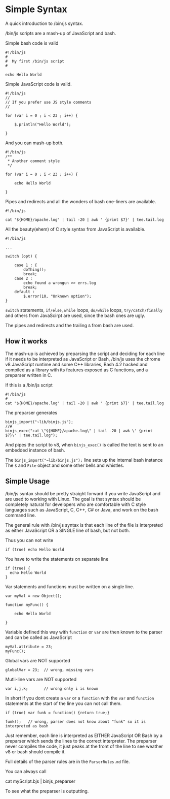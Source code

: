# Simple Syntax

A quick introduction to /bin/js syntax.

/bin/js scripts are a mash-up of JavaScript and bash.

Simple bash code is valid

    #!/bin/js
    #
    #  My first /bin/js script
    #

    echo Hello World

Simple JavaScript code is valid.

    #!/bin/js
    //
    // If you prefer use JS style comments
    //

    for (var i = 0 ; i < 23 ; i++) {

        $.println("Hello World");

    }

And you can mash-up both.

    #!/bin/js
    /**
     * Another comment style
     */

    for (var i = 0 ; i < 23 ; i++) {

        echo Hello World

    }

Pipes and redirects and all the wonders of bash one-liners are available.

    #!/bin/js

    cat "${HOME}/apache.log" | tail -20 | awk ' {print $7}' | tee.tail.log

All the beauty(ehem) of C style syntax from JavaScript is available.

    #!/bin/js
   
    ...
  
    switch (opt) {

        case 1 : {
            doThing();
            break;
        case 2 :
            echo found a wrongun >> errs.log
            break;
        default :
            $.error(10, "Unknown option");
    }    

`switch` statements, `if/else`, `while` loops, `do/while` loops, `try/catch/finally` and others from JavaScirpt are used, since the bash ones are ugly.  

The pipes and redirects and the trailing `&` from bash are used.

## How it works

The mash-up is achieved by preparsing the script and deciding for each line if it needs to be interpreted as JavaScript or Bash,  /bin/js uses the chrome v8 JavaScript runtime and some C++ libraries, Bash 4.2 hacked and compiled as a library with its features exposed as C functions, and a preparser written in C.

If this is a /bin/js script

    #!/bin/js
    #
    cat "${HOME}/apache.log" | tail -20 | awk ' {print $7}' | tee.tail.log

The preparser generates

    binjs_import("~lib/binjs.js");
    //#
    binjs_exec("cat \"${HOME}/apache.log\" | tail -20 | awk \' {print $7}\' | tee.tail.log");

And pipes the script to v8, when `binjs_exec()` is called the text is sent to an embedded instance of bash.

The `binjs_import("~lib/binjs.js");` line sets up the internal bash instance The `$` and `File` object and some other bells and whistles.

## Simple Usage

/bin/js syntax should be pretty straight forward if you write JavaScript and are used to working with Linux. 
The goal is that syntax should be completely natural for developers who are comfortable with C style languages such as JavaScript, C, C++, C# or Java, and work on the bash command line.

The general rule with /bin/js syntax is that each line of the file is interpreted as either JavaScript OR a SINGLE line of bash, but not both.

Thus you can not write

    if (true) echo Hello World

You have to write the statements on separate line

    if (true) {
      echo Hello World
    }


Var statements and functions must be written on a single line.

    var myVal = new Object();

    function myFunc() {

        echo Hello World

    }

Variable defined this way with `function` or `var` are then known to the parser and can be called as JavaScript

    myVal.attribute = 23;
    myFunc();

Global vars are NOT supported

    globalVar = 23;  // wrong, missing vars

Mutli-line vars are NOT supported

    var i,j,k;       // wrong only i is known

In short if you dont create a `var` or a `function` with the `var` and `function` statements at the start of the line you can not call them.

    if (true) var funk = function() {return true;}

    funk();   // wrong, parser does not know about "funk" so it is interpreted as bash

Just remember, each line is interpreted as EITHER JavaScript OR Bash by a preparser which sends the lines to the correct interpreter.  The preparser never compiles the code, it just peaks at the front of the line to see weather v8 or bash should compile it.

Full details of the parser rules are in the `ParserRules.md` file.

You can always call

cat myScript.bjs | binjs_preparser

To see what the preparser is outputting.
